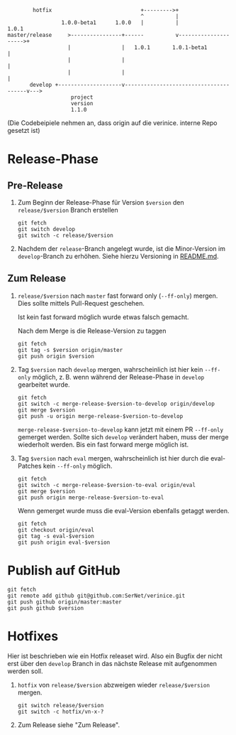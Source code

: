             hotfix                            +--------->+
                                              ^          |
                     1.0.0-beta1      1.0.0   |          |                    1.0.1
    master/release     >----------------+------          v--------------------->+
                       |                |   1.0.1       1.0.1-beta1             |
                       |                |                                       |
                       |                |                                       |
           develop +--------------------v---------------------------------------v--->
                        project
                        version
                        1.1.0

(Die Codebeipiele nehmen an, dass origin auf die verinice. interne Repo gesetzt ist)

# Release-Phase
## Pre-Release
1. Zum Beginn der Release-Phase für Version `$version` den `release/$version` Branch erstellen

       git fetch
       git switch develop
       git switch -c release/$version

2. Nachdem der `release`-Branch angelegt wurde, ist die Minor-Version im
   `develop`-Branch zu erhöhen. Siehe hierzu Versioning in [README.md](../README.md).

## Zum Release
1. `release/$version` nach `master` fast forward only (`--ff-only`) mergen. Dies sollte mittels Pull-Request
   geschehen.

   Ist kein fast forward möglich wurde etwas falsch gemacht.

   Nach dem Merge is die Release-Version zu taggen

       git fetch
       git tag -s $version origin/master
       git push origin $version

2. Tag `$version` nach `develop` mergen, wahrscheinlich ist hier kein `--ff-only`
   möglich, z. B. wenn während der Release-Phase in `develop` gearbeitet wurde.

       git fetch
       git switch -c merge-release-$version-to-develop origin/develop
       git merge $version
       git push -u origin merge-release-$version-to-develop

   `merge-release-$version-to-develop` kann jetzt mit einem PR `--ff-only` gemerget werden.
   Sollte sich `develop` verändert haben, muss der merge wiederholt werden. Bis ein fast
   forward merge möglich ist.

3. Tag `$version` nach `eval` mergen, wahrscheinlich ist hier durch die
   eval-Patches kein `--ff-only` möglich.

       git fetch
       git switch -c merge-release-$version-to-eval origin/eval
       git merge $version
       git push origin merge-release-$version-to-eval

   Wenn gemerget wurde muss die eval-Version ebenfalls getaggt werden.

       git fetch
       git checkout origin/eval
       git tag -s eval-$version
       git push origin eval-$version

# Publish auf GitHub

    git fetch
    git remote add github git@github.com:SerNet/verinice.git
    git push github origin/master:master
    git push github $version

# Hotfixes
Hier ist beschrieben wie ein Hotfix releaset wird. Also ein Bugfix
der nicht erst über den `develop` Branch in das nächste Release mit aufgenommen werden soll.

1. `hotfix` von `release/$version` abzweigen wieder `release/$version` mergen.
    
       git switch release/$version
       git switch -c hotfix/vn-x-?

2. Zum Release siehe "Zum Release".
